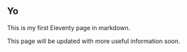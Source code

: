 ## Yo

This is my first Eleventy page in markdown.

This page will be updated with more useful information soon.

